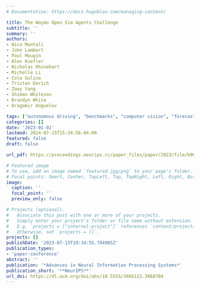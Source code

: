 ```yaml
---
# Documentation: https://docs.hugoblox.com/managing-content/

title: The Waymo Open Sim Agents Challenge
subtitle: ''
summary: ''
authors:
- Nico Montali
- John Lambert
- Paul Mougin
- Alex Kuefler
- Nicholas Rhinehart
- Michelle Li
- Cole Gulino
- Tristan Emrich
- Zoey Yang
- Shimon Whiteson
- Brandyn White
- Dragomir Anguelov

tags: ["autonomous driving", "benchmarks", "computer vision", "forecasting", "imitation learning", "machine learning", "robotics"]
categories: []
date: '2023-01-01'
lastmod: 2024-07-15T15:34:56-04:00
featured: false
draft: false

url_pdf: https://proceedings.neurips.cc/paper_files/paper/2023/file/b96ce67b2f2d45e4ab315e13a6b5b9c5-Paper-Datasets_and_Benchmarks.pdf

# Featured image
# To use, add an image named `featured.jpg/png` to your page's folder.
# Focal points: Smart, Center, TopLeft, Top, TopRight, Left, Right, BottomLeft, Bottom, BottomRight.
image:
  caption: ''
  focal_point: ''
  preview_only: false

# Projects (optional).
#   Associate this post with one or more of your projects.
#   Simply enter your project's folder or file name without extension.
#   E.g. `projects = ["internal-project"]` references `content/project/deep-learning/index.md`.
#   Otherwise, set `projects = []`.
projects: []
publishDate: '2023-07-15T19:34:55.794985Z'
publication_types:
- 'paper-conference'
abstract: ''
publication: '*Advances in Neural Information Processing Systems*'
publication_short: '**NeurIPS**'
url_doi: https://dl.acm.org/doi/abs/10.5555/3666122.3668704
---
```

